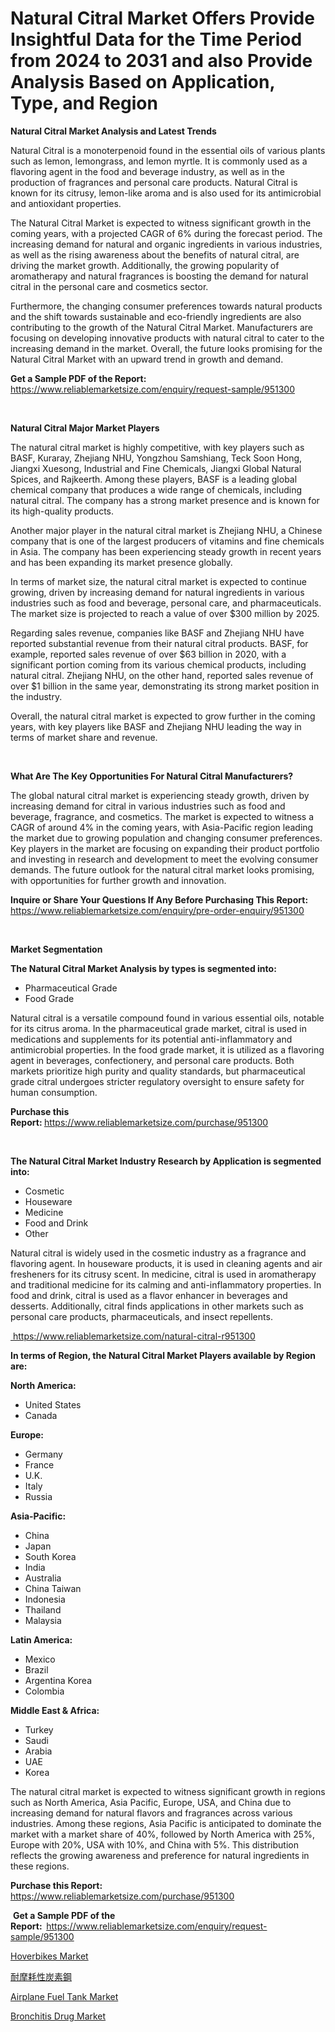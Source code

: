 <p><h1>Natural Citral Market Offers Provide Insightful Data for the Time Period from 2024 to 2031 and also Provide Analysis Based on Application, Type, and Region</h1></p><p><strong>Natural Citral Market Analysis and Latest Trends</strong></p>
<p><p>Natural Citral is a monoterpenoid found in the essential oils of various plants such as lemon, lemongrass, and lemon myrtle. It is commonly used as a flavoring agent in the food and beverage industry, as well as in the production of fragrances and personal care products. Natural Citral is known for its citrusy, lemon-like aroma and is also used for its antimicrobial and antioxidant properties.</p><p>The Natural Citral Market is expected to witness significant growth in the coming years, with a projected CAGR of 6% during the forecast period. The increasing demand for natural and organic ingredients in various industries, as well as the rising awareness about the benefits of natural citral, are driving the market growth. Additionally, the growing popularity of aromatherapy and natural fragrances is boosting the demand for natural citral in the personal care and cosmetics sector.</p><p>Furthermore, the changing consumer preferences towards natural products and the shift towards sustainable and eco-friendly ingredients are also contributing to the growth of the Natural Citral Market. Manufacturers are focusing on developing innovative products with natural citral to cater to the increasing demand in the market. Overall, the future looks promising for the Natural Citral Market with an upward trend in growth and demand.</p></p>
<p><strong>Get a Sample PDF of the Report:&nbsp;</strong> <a href="https://www.reliablemarketsize.com/enquiry/request-sample/951300">https://www.reliablemarketsize.com/enquiry/request-sample/951300</a></p>
<p>&nbsp;</p>
<p><strong>Natural Citral Major Market Players</strong></p>
<p><p>The natural citral market is highly competitive, with key players such as BASF, Kuraray, Zhejiang NHU, Yongzhou Samshiang, Teck Soon Hong, Jiangxi Xuesong, Industrial and Fine Chemicals, Jiangxi Global Natural Spices, and Rajkeerth. Among these players, BASF is a leading global chemical company that produces a wide range of chemicals, including natural citral. The company has a strong market presence and is known for its high-quality products. </p><p>Another major player in the natural citral market is Zhejiang NHU, a Chinese company that is one of the largest producers of vitamins and fine chemicals in Asia. The company has been experiencing steady growth in recent years and has been expanding its market presence globally.</p><p>In terms of market size, the natural citral market is expected to continue growing, driven by increasing demand for natural ingredients in various industries such as food and beverage, personal care, and pharmaceuticals. The market size is projected to reach a value of over $300 million by 2025.</p><p>Regarding sales revenue, companies like BASF and Zhejiang NHU have reported substantial revenue from their natural citral products. BASF, for example, reported sales revenue of over $63 billion in 2020, with a significant portion coming from its various chemical products, including natural citral. Zhejiang NHU, on the other hand, reported sales revenue of over $1 billion in the same year, demonstrating its strong market position in the industry.</p><p>Overall, the natural citral market is expected to grow further in the coming years, with key players like BASF and Zhejiang NHU leading the way in terms of market share and revenue.</p></p>
<p>&nbsp;</p>
<p><strong>What Are The Key Opportunities For Natural Citral Manufacturers?</strong></p>
<p><p>The global natural citral market is experiencing steady growth, driven by increasing demand for citral in various industries such as food and beverage, fragrance, and cosmetics. The market is expected to witness a CAGR of around 4% in the coming years, with Asia-Pacific region leading the market due to growing population and changing consumer preferences. Key players in the market are focusing on expanding their product portfolio and investing in research and development to meet the evolving consumer demands. The future outlook for the natural citral market looks promising, with opportunities for further growth and innovation.</p></p>
<p><strong>Inquire or Share Your Questions If Any Before Purchasing This Report:</strong> <a href="https://www.reliablemarketsize.com/enquiry/pre-order-enquiry/951300">https://www.reliablemarketsize.com/enquiry/pre-order-enquiry/951300</a></p>
<p>&nbsp;</p>
<p><strong>Market Segmentation</strong></p>
<p><strong>The Natural Citral Market Analysis by types is segmented into:</strong></p>
<p><ul><li>Pharmaceutical Grade</li><li>Food Grade</li></ul></p>
<p><p>Natural citral is a versatile compound found in various essential oils, notable for its citrus aroma. In the pharmaceutical grade market, citral is used in medications and supplements for its potential anti-inflammatory and antimicrobial properties. In the food grade market, it is utilized as a flavoring agent in beverages, confectionery, and personal care products. Both markets prioritize high purity and quality standards, but pharmaceutical grade citral undergoes stricter regulatory oversight to ensure safety for human consumption.</p></p>
<p><strong>Purchase this Report:&nbsp;</strong><a href="https://www.reliablemarketsize.com/purchase/951300">https://www.reliablemarketsize.com/purchase/951300</a></p>
<p>&nbsp;</p>
<p><strong>The Natural Citral Market Industry Research by Application is segmented into:</strong></p>
<p><ul><li>Cosmetic</li><li>Houseware</li><li>Medicine</li><li>Food and Drink</li><li>Other</li></ul></p>
<p><p>Natural citral is widely used in the cosmetic industry as a fragrance and flavoring agent. In houseware products, it is used in cleaning agents and air fresheners for its citrusy scent. In medicine, citral is used in aromatherapy and traditional medicine for its calming and anti-inflammatory properties. In food and drink, citral is used as a flavor enhancer in beverages and desserts. Additionally, citral finds applications in other markets such as personal care products, pharmaceuticals, and insect repellents.</p></p>
<p><a href="https://www.reliablemarketsize.com/natural-citral-r951300">&nbsp;https://www.reliablemarketsize.com/natural-citral-r951300</a></p>
<p><strong>In terms of Region, the Natural Citral Market Players available by Region are:</strong></p>
<p>
    <p> <strong> North America: </strong>
        <ul>
            <li>United States</li>
            <li>Canada</li>
        </ul>
        </p> 
    <p> <strong> Europe: </strong>
        <ul>
            <li>Germany</li>
            <li>France</li>
            <li>U.K.</li>
            <li>Italy</li>
            <li>Russia</li>
        </ul>
        </p> 
    <p> <strong> Asia-Pacific: </strong>
        <ul>
            <li>China</li>
            <li>Japan</li>
            <li>South Korea</li>
            <li>India</li>
            <li>Australia</li>
            <li>China Taiwan</li>
            <li>Indonesia</li>
            <li>Thailand</li>
            <li>Malaysia</li>
        </ul>
        </p> 
    <p> <strong> Latin America: </strong>
        <ul>
            <li>Mexico</li>
            <li>Brazil</li>
            <li>Argentina Korea</li>
            <li>Colombia</li>
        </ul>
        </p> 
    <p> <strong> Middle East & Africa: </strong>
        <ul>
            <li>Turkey</li>
            <li>Saudi</li>
            <li>Arabia</li>
            <li>UAE</li>
            <li>Korea</li>
        </ul>
    </p>
    </p>
<p><p>The natural citral market is expected to witness significant growth in regions such as North America, Asia Pacific, Europe, USA, and China due to increasing demand for natural flavors and fragrances across various industries. Among these regions, Asia Pacific is anticipated to dominate the market with a market share of 40%, followed by North America with 25%, Europe with 20%, USA with 10%, and China with 5%. This distribution reflects the growing awareness and preference for natural ingredients in these regions.</p></p>
<p><strong>Purchase this Report: </strong><a href="https://www.reliablemarketsize.com/purchase/951300">https://www.reliablemarketsize.com/purchase/951300</a></p>
<p>&nbsp;<strong>Get a Sample PDF of the Report:&nbsp;&nbsp;</strong><a href="https://www.reliablemarketsize.com/enquiry/request-sample/951300">https://www.reliablemarketsize.com/enquiry/request-sample/951300</a></p>
<p><strong></strong></p>
<p><p><a href="https://medium.com/@maryroseguilty/hoverbikes-market-size-share-analysis-growth-trends-forecasts-2024-2031-c9dbcba40e88">Hoverbikes Market</a></p><p><a href="https://github.com/zjkmgcs938405/Market-Research-Report-List-3/blob/main/48196073593.md">耐摩耗性炭素鋼</a></p><p><a href="https://medium.com/@caseywiza1946/airplane-fuel-tank-market-outlook-complete-industry-analysis-2024-to-2031-34050063305a">Airplane Fuel Tank Market</a></p><p><a href="https://issuu.com/reportprime-2/docs/bronchitis-drug-market-size-2030.pptx">Bronchitis Drug Market</a></p></p>